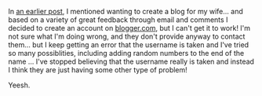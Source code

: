 In [an earlier post](http://dotnetweblogs.com/duncanma/posts/7167.aspx), I mentioned wanting to create a blog for my wife... and based on a variety of great feedback through email and comments I decided to create an account on [blogger.com](http://www.blogger.com), but I can't get it to work! I'm not sure what I'm doing wrong, and they don't provide anyway to contact them... but I keep getting an error that the username is taken and I've tried so many possiblities, including adding random numbers to the end of the name ... I've stopped believing that the username really is taken and instead I think they are just having some other type of problem!

Yeesh.